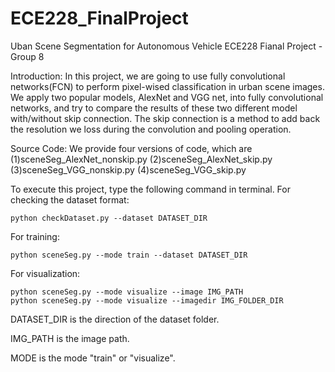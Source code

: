 # ECE228_FinalProject

Uban Scene Segmentation for Autonomous Vehicle
ECE228 Fianal Project - Group 8

Introduction:
In this project, we are going to use fully convolutional networks(FCN) to perform pixel-wised classification in urban scene images. We apply two popular models, AlexNet and VGG net, into fully convolutional networks, and try to compare the results of these two different model with/without skip connection. The skip connection is a method to add back the resolution we loss during the convolution and pooling operation.

Source Code:
We provide four versions of code, which are
(1)sceneSeg_AlexNet_nonskip.py
(2)sceneSeg_AlexNet_skip.py
(3)sceneSeg_VGG_nonskip.py
(4)sceneSeg_VGG_skip.py

To execute this project, type the following command in terminal.
For checking the dataset format:

    python checkDataset.py --dataset DATASET_DIR
    
For training:

    python sceneSeg.py --mode train --dataset DATASET_DIR 
    
For visualization:

    python sceneSeg.py --mode visualize --image IMG_PATH
    python sceneSeg.py --mode visualize --imagedir IMG_FOLDER_DIR   
   
DATASET_DIR is the direction of the dataset folder.

IMG_PATH is the image path.

MODE is the mode "train" or "visualize".
